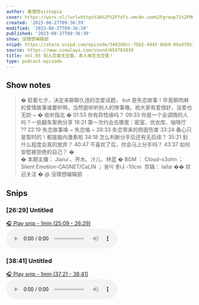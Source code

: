 ```yaml
---
author: 看理想vistopia
cover: https://wsrv.nl/?url=https%3A%2F%2Ffdfs.xmcdn.com%2Fgroup71%2FM07%2F03%2F0C%2FwKgO2V6iTd_QHgIPAANePhgoryg304.jpg&w=200&h=200
created: '2023-08-27T09:36:39'
modified: '2023-08-27T09:36:39'
published: '2023-08-27T09:36:39'
show: 没理想编辑部
snipd: https://share.snipd.com/episode/3482ddcc-7bb2-4945-8bb9-09ad70511026
source: https://www.ximalaya.com/sound/659781038
title: Vol.95 别人恋爱无空窗，本人单恋无空窗！
type: podcast-episode
---
```



## Show notes
> � 趁着七夕，决定来聊聊久违的恋爱话题， but 是失恋故事！毕竟聊肉麻的爱情故事谁要听啊，当然是听听别人的惨事噜。祝大家有爱很好，没爱也无妨 ~ 
> � 收听指北 � 
> 01:53  你有异性缘吗？
> 09:33  你是一个会调情的人吗？一些翻车案例分享
> 16:21  第一次约会去哪里：密室、优衣库、咖啡厅 ?? 
> 22:19  失恋故事咯 ~ 失恋咯 ~
> 28:33  失恋带来的侧面伤害
> 33:24  桑心只是暂时的！都是脑内激素啦
> 34:18 怎么判断分手后还有无后续？
> 35:21 到什么程度会真的放弃？
> 40:47 不喜欢了后，你会马上分手吗？
> 43:37 如何安慰被拒绝的自己？ �  
> � 本期主播： Jiarui 、荞木、汁儿、林蓝
> � BGM ： Cloud-o3ohn ； Silent Emotion-CAGNET/CaLIN ；  봄이   좋냐 -10cm
> ️  剪辑： lailai
> �� 欢迎关注 �  @ 没理想编辑部

## Snips
### [26:29] Untitled
[🎧 Play snip - 1min️ (25:09 - 26:29)](https://share.snipd.com/snip/de273dcf-66ba-4e0c-83b8-3c673144f54e)
<audio controls> <source src="https://jt.ximalaya.com//GKwRIDoIvd0xAZcSpQJPIo_T-aacv2-48K.m4a?channel=rss&album_id=32263017&track_id=659781038&uid=16052400&jt=https://aod.cos.tx.xmcdn.com/storages/21b6-audiofreehighqps/95/5B/GKwRIDoIvd0xAZcSpQJPIo_T-aacv2-48K.m4a#t=25:09,26:29"> </audio>
### [38:41] Untitled
[🎧 Play snip - 1min️ (37:21 - 38:41)](https://share.snipd.com/snip/330ce0e4-c4bf-42ce-b34f-c2e213dc8c1a)
<audio controls> <source src="https://jt.ximalaya.com//GKwRIDoIvd0xAZcSpQJPIo_T-aacv2-48K.m4a?channel=rss&album_id=32263017&track_id=659781038&uid=16052400&jt=https://aod.cos.tx.xmcdn.com/storages/21b6-audiofreehighqps/95/5B/GKwRIDoIvd0xAZcSpQJPIo_T-aacv2-48K.m4a#t=37:21,38:41"> </audio>
